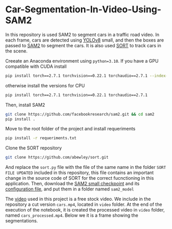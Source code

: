 # Car-Segmentation-In-Video-Using-SAM2

In this repository is used SAM2 to segment cars in a traffic road video. In each frame, cars are detected using [YOLOv8](https://docs.ultralytics.com/models/yolov8/) small, and then the boxes are passed to [SAM2](https://github.com/facebookresearch/sam2) to segment the cars. It is also used [SORT](https://github.com/abewley/sort) to track cars in the scene.

Creeate an Anaconda environment using `python=3.10`. If you have a GPU compatible with CUDA install

```bash
pip install torch==2.7.1 torchvision==0.22.1 torchaudio==2.7.1 --index-url https://download.pytorch.org/whl/cu118
```

otherwise install the versions for CPU

```bash
pip install torch==2.7.1 torchvision==0.22.1 torchaudio==2.7.1
```

Then, install SAM2

```bash
git clone https://github.com/facebookresearch/sam2.git && cd sam2
pip install .
```

Move to the root folder of the project and install requeriments

```bash
pip install -r requeriments.txt
```

Clone the SORT repository

```bash
git clone https://github.com/abewley/sort.git
```
And replace the `sort.py` file with the file of the same name in the folder `SORT FILE UPDATED` included in this repository, this file contains an important change in the source code of SORT for the correct fucnctioning in this application. Then, download the [SAM2 small checkpoint](https://dl.fbaipublicfiles.com/segment_anything_2/092824/sam2.1_hiera_small.pt) and its [configuration file](https://github.com/facebookresearch/sam2/blob/main/sam2/configs/sam2.1/sam2.1_hiera_s.yaml), and put them in a folder named `sam2_model`

The [video](https://www.youtube.com/watch?v=zOq2XdwHGT0) used in this project is a free stock video. We include in the repository a cut version `cars.mp4`, located in `video` folder. At the end of the execution of the notebook, it is created the processed video in `video` folder, named `cars_processed.mp4`. Below we it is a frame showing the segmentations.


